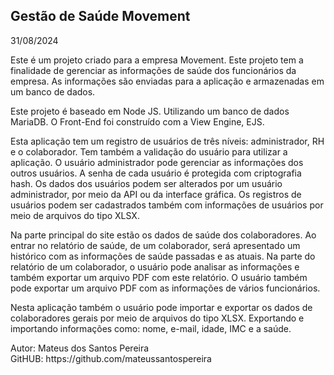 <div class="center">
    <h2>Gestão de Saúde Movement</h2>
</div>

<p>31/08/2024</p>

<p>Este é um projeto criado para a empresa Movement. Este projeto tem a finalidade de gerenciar as informações de saúde dos funcionários da empresa. As informações são enviadas para a aplicação e armazenadas em um banco de dados.</p>

<p>Este projeto é baseado em Node JS. Utilizando um banco de dados MariaDB. O Front-End foi construído com a View Engine, EJS.</p>

<p>Esta aplicação tem um registro de usuários de três níveis: administrador, RH e o colaborador. Tem também a validação do usuário para utilizar a aplicação. O usuário administrador pode gerenciar as informações dos outros usuários. A senha de cada usuário é protegida com criptografia hash. Os dados dos usuários podem ser alterados por um usuário administrador, por meio da API ou da interface gráfica. Os registros de usuários podem ser cadastrados também com informações de usuários por meio de arquivos do tipo XLSX.</p>

<p>Na parte principal do site estão os dados de saúde dos colaboradores. Ao entrar no relatório de saúde, de um colaborador, será apresentado um histórico com as informações de saúde passadas e as atuais. Na parte do relatório de um colaborador, o usuário pode analisar as informações e também exportar um arquivo PDF com este relatório. O usuário também pode exportar um arquivo PDF com as informações de vários funcionários.</p>

<p>Nesta aplicação também o usuário pode importar e exportar os dados de colaboradores gerais por meio de arquivos do tipo XLSX. Exportando e importando informações como: nome, e-mail, idade, IMC e a saúde.</p>

<p>
  Autor: Mateus dos Santos Pereira<br>
  GitHUB: https://github.com/mateussantospereira
</p>
